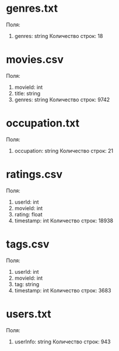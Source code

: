 # genres.txt
Поля:
1. genres: string
Количество строк:
18

# movies.csv
Поля:
1. movieId: int
2. title: string
3. genres: string
Количество строк:
9742

# occupation.txt
Поля:
1. occupation: string
Количество строк:
21

# ratings.csv
Поля:
1. userId: int
2. movieId: int
3. rating: float
4. timestamp: int
Количество строк:
18938

# tags.csv
Поля:
1. userId: int
2. movieId: int
3. tag: string
4. timestamp: int
Количество строк:
3683

# users.txt
Поля:
1. userInfo: string
Количество строк:
943
